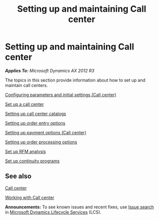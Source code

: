 ﻿---
title: Setting up and maintaining Call center
TOCTitle: Setting up and maintaining Call center
ms:assetid: f9bbf2e5-95fa-4ad2-8916-bc40946eea34
ms:mtpsurl: https://technet.microsoft.com/en-us/library/Dn497860(v=AX.60)
ms:contentKeyID: 62200190
ms.date: 04/18/2014
mtps_version: v=AX.60
f1_keywords:
- call center setup
- set up a call center
- set up call center
---

# Setting up and maintaining Call center 


_**Applies To:** Microsoft Dynamics AX 2012 R3_

The topics in this section provide information about how to set up and maintain call centers.

[Configuring parameters and initial settings (Call center)](configuring-parameters-and-initial-settings-call-center.md)

[Set up a call center](set-up-a-call-center.md)

[Setting up call center catalogs](setting-up-call-center-catalogs.md)

[Setting up order entry options](setting-up-order-entry-options.md)

[Setting up payment options (Call center)](setting-up-payment-options-call-center.md)

[Setting up order processing options](setting-up-order-processing-options.md)

[Set up RFM analysis](set-up-rfm-analysis.md)

[Set up continuity programs](set-up-continuity-programs.md)

## See also

[Call center](call-center.md)

[Working with Call center](working-with-call-center.md)

  
**Announcements:** To see known issues and recent fixes, use [Issue search](http://go.microsoft.com/fwlink/?linkid=389258) in [Microsoft Dynamics Lifecycle Services](http://go.microsoft.com/fwlink/?linkid=306505) (LCS).

